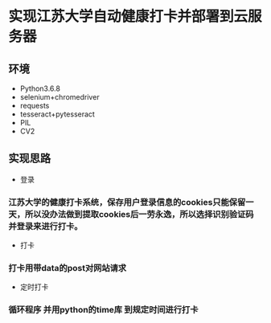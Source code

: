 # 实现江苏大学自动健康打卡并部署到云服务器 #
## 环境 ##
+ Python3.6.8
+ selenium+chromedriver
+ requests
+ tesseract+pytesseract
+ PIL
+ CV2
## 实现思路 ##
+ 登录
### 江苏大学的健康打卡系统，保存用户登录信息的cookies只能保留一天，所以没办法做到提取cookies后一劳永逸，所以选择识别验证码并登录来进行打卡。 ###
+ 打卡
### 打卡用带data的post对网站请求 ###
+ 定时打卡
### 循环程序 并用python的time库 到规定时间进行打卡 ###
